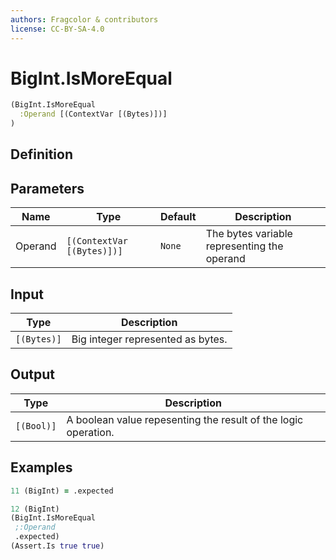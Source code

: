 ```yaml
---
authors: Fragcolor & contributors
license: CC-BY-SA-4.0
---
```



# BigInt.IsMoreEqual

```clojure
(BigInt.IsMoreEqual
  :Operand [(ContextVar [(Bytes)])]
)
```


## Definition




## Parameters

| Name | Type | Default | Description |
|------|------|---------|-------------|
| Operand | `[(ContextVar [(Bytes)])]` | `None` | The bytes variable representing the operand |


## Input

| Type | Description |
|------|-------------|
| `[(Bytes)]` | Big integer represented as bytes. |


## Output

| Type | Description |
|------|-------------|
| `[(Bool)]` | A boolean value repesenting the result of the logic operation. |


## Examples

```clojure
11 (BigInt) = .expected

12 (BigInt)
(BigInt.IsMoreEqual
 ;:Operand
 .expected)
(Assert.Is true true)
```
